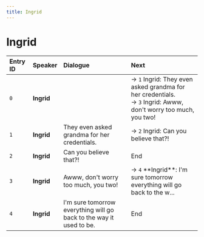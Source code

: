 ```yaml
---
title: Ingrid
---
```


# Ingrid


| Entry ID | Speaker | Dialogue | Next |
| :------- | :------ | :------- | :------------ |
| `0` | **Ingrid** |  | → `1` Ingrid: They even asked grandma for her credentials\.<br>→ `3` Ingrid: Awww, don't worry too much, you two\! |
| `1` | **Ingrid** | They even asked grandma for her credentials\. | → `2` Ingrid: Can you believe that?\! |
| `2` | **Ingrid** | Can you believe that?\! | End |
| `3` | **Ingrid** | Awww, don't worry too much, you two\! | → `4` \*\*Ingrid\*\*: I'm sure tomorrow everything will go back to the w\.\.\. |
| `4` | **Ingrid** | I'm sure tomorrow everything will go back to the way it used to be\. | End |
